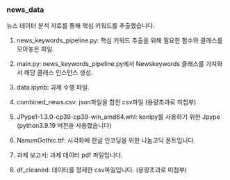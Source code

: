 ### news_data

뉴스 데이터 분석 자료를 통해 핵심 키워드를 추출했습니다. 

1. news_keywords_pipeline.py: 핵심 키워드 추출을 위해 필요한 함수와 클래스를 모아놓은 파일.

2. main.py: news_keywords_pipeline.py에서 Newskeywords 클래스를 가져와서 해당 클래스 인스턴스 생성.

3. data.ipynb: 과제 수행 파일.

4. combined_news.csv: json파일을 합친 csv파일 (용량초과로 미첨부)

5. JPype1-1.3.0-cp39-cp39-win_amd64.whl: konlpy를 사용하기 위한 Jpype (python3.9.19 버전을 사용했습니다)

6. NanumGothic.ttf: 시각화에 한글 인코딩을 위한 나눔고딕 폰트입니다.

7. 과제 보고서: 과제 데이터 pdf 파일입니다. 

8. df_cleaned: 데이터를 정제한 csv파일입니다. (용량초과로 미첨부)
